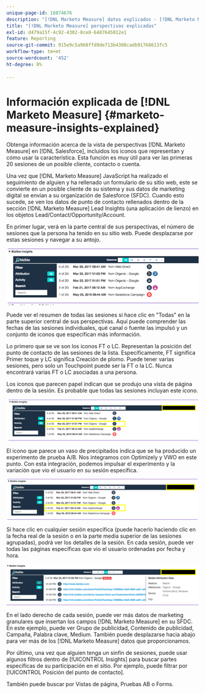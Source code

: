 ```yaml
---
unique-page-id: 18874676
description: "[!DNL Marketo Measure] datos explicados - [!DNL Marketo Measure]"
title: "[!DNL Marketo Measure] perspectivas explicadas"
exl-id: d479a15f-4c92-4302-8ce8-6487645012e1
feature: Reporting
source-git-commit: 915e9c5a968ffd9de713b4308cadb91768613fc5
workflow-type: tm+mt
source-wordcount: '452'
ht-degree: 0%

---
```


# Información explicada de [!DNL Marketo Measure] {#marketo-measure-insights-explained}

Obtenga información acerca de la vista de perspectivas [!DNL Marketo Measure] en [!DNL Salesforce], incluidos los iconos que representan y cómo usar la característica. Esta función es muy útil para ver las primeras 20 sesiones de un posible cliente, contacto o cuenta.

Una vez que [!DNL Marketo Measure] JavaScript ha realizado el seguimiento de alguien y ha rellenado un formulario de su sitio web, este se convierte en un posible cliente de su sistema y sus datos de marketing digital se envían a su organización de Salesforce (SFDC). Cuando esto sucede, se ven los datos de punto de contacto rellenados dentro de la sección [!DNL Marketo Measure] Lead Insights (una aplicación de lienzo) en los objetos Lead/Contact/Opportunity/Account.

En primer lugar, verá en la parte central de sus perspectivas, el número de sesiones que la persona ha tenido en su sitio web. Puede desplazarse por estas sesiones y navegar a su antojo.

![](assets/1.png)

Puede ver el resumen de todas las sesiones si hace clic en &quot;Todas&quot; en la parte superior central de sus perspectivas. Aquí puede comprender las fechas de las sesiones individuales, qué canal o fuente las impulsó y un conjunto de iconos que especifican más información.

Lo primero que se ve son los iconos FT o LC. Representan la posición del punto de contacto de las sesiones de la lista. Específicamente, FT significa Primer toque y LC significa Creación de plomo. Puede tener varias sesiones, pero solo un Touchpoint puede ser la FT o la LC. Nunca encontrará varias FT o LC asociadas a una persona.

Los iconos que parecen papel indican que se produjo una vista de página dentro de la sesión. Es probable que todas las sesiones incluyan este icono.

![](assets/2.png)

El icono que parece un vaso de precipitados indica que se ha producido un experimento de prueba A/B. Nos integramos con Optimizely y VWO en este punto. Con esta integración, podemos impulsar el experimento y la variación que vio el usuario en su sesión específica.

![](assets/3.png)

Si hace clic en cualquier sesión específica (puede hacerlo haciendo clic en la fecha real de la sesión o en la parte media superior de las sesiones agrupadas), podrá ver los detalles de la sesión. En cada sesión, puede ver todas las páginas específicas que vio el usuario ordenadas por fecha y hora.

![](assets/4.png)

En el lado derecho de cada sesión, puede ver más datos de marketing granulares que insertan los campos [!DNL Marketo Measure] en su SFDC. En este ejemplo, puede ver Grupo de publicidad, Contenido de publicidad, Campaña, Palabra clave, Medium. También puede desplazarse hacia abajo para ver más de los [!DNL Marketo Measure] datos que proporcionamos.

Por último, una vez que alguien tenga un sinfín de sesiones, puede usar algunos filtros dentro de [!UICONTROL Insights] para buscar partes específicas de su participación en el sitio. Por ejemplo, puede filtrar por [!UICONTROL Posición del punto de contacto].

También puede buscar por Vistas de página, Pruebas AB o Forms.
